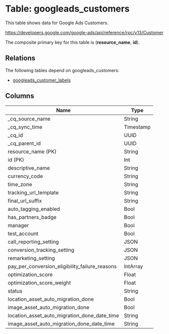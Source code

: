 # Table: googleads_customers

This table shows data for Google Ads Customers.

https://developers.google.com/google-ads/api/reference/rpc/v13/Customer

The composite primary key for this table is (**resource_name**, **id**).

## Relations

The following tables depend on googleads_customers:
  - [googleads_customer_labels](googleads_customer_labels)

## Columns

| Name          | Type          |
| ------------- | ------------- |
|_cq_source_name|String|
|_cq_sync_time|Timestamp|
|_cq_id|UUID|
|_cq_parent_id|UUID|
|resource_name (PK)|String|
|id (PK)|Int|
|descriptive_name|String|
|currency_code|String|
|time_zone|String|
|tracking_url_template|String|
|final_url_suffix|String|
|auto_tagging_enabled|Bool|
|has_partners_badge|Bool|
|manager|Bool|
|test_account|Bool|
|call_reporting_setting|JSON|
|conversion_tracking_setting|JSON|
|remarketing_setting|JSON|
|pay_per_conversion_eligibility_failure_reasons|IntArray|
|optimization_score|Float|
|optimization_score_weight|Float|
|status|String|
|location_asset_auto_migration_done|Bool|
|image_asset_auto_migration_done|Bool|
|location_asset_auto_migration_done_date_time|String|
|image_asset_auto_migration_done_date_time|String|